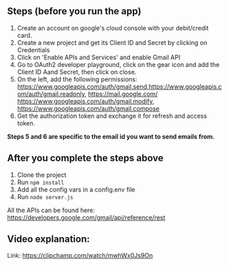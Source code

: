 ## Steps (before you run the app)
1. Create an account on google's cloud console with your debit/credit card.
2. Create a new project and get its Client ID and Secret by clicking on Credentials
3. Click on 'Enable APIs and Services' and enable Gmail API
4. Go to OAuth2 developer playground, click on the gear icon and add the Client ID Aand Secret, then click on close.
5. On the left, add the following permissions:
   https://www.googleapis.com/auth/gmail.send,https://www.googleapis.com/auth/gmail.readonly, https://mail.google.com/
    https://www.googleapis.com/auth/gmail.modify, https://www.googleapis.com/auth/gmail.compose
6. Get the authorization token and exchange it for refresh and access token.
   
**Steps 5 and 6 are specific to the email id you want to send emails from.**

## After you complete the steps above
1. Clone the project
2. Run <code>npm install</code>
3. Add all the config vars in a config.env file
4. Run <code>node server.js</code>

All the APIs can be found here: https://developers.google.com/gmail/api/reference/rest

## Video explanation:
Link: https://clipchamp.com/watch/mwhWx0Js9On
